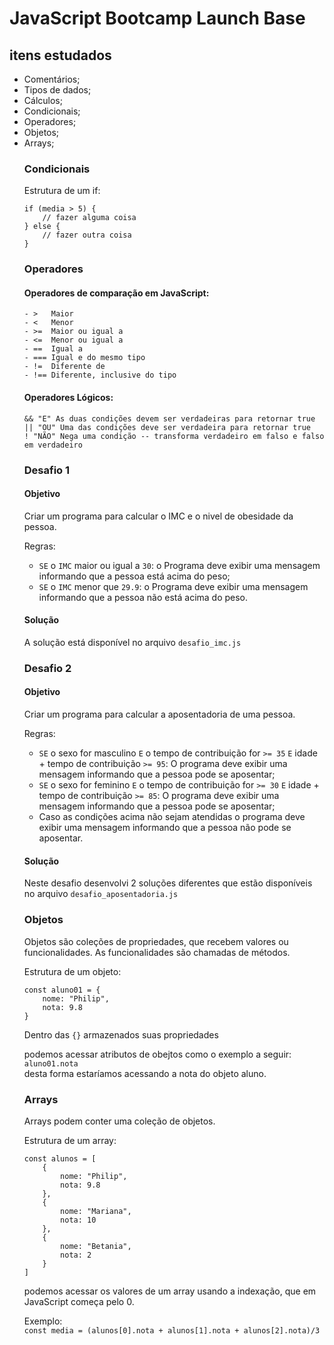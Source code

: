 # JavaScript Bootcamp Launch Base

## itens estudados    

<ul>
    <li>Comentários;</li>
    <li>Tipos de dados;</li>
    <li>Cálculos;</li>
    <li>Condicionais;</li>
    <li>Operadores;</li>
    <li>Objetos;</li>
    <li>Arrays;</li>

   
### Condicionais   
Estrutura de um if:   

```
if (media > 5) {
    // fazer alguma coisa
} else {
    // fazer outra coisa
}
```

### Operadores   
#### Operadores de comparação em JavaScript:   
```
- >   Maior   
- <   Menor   
- >=  Maior ou igual a   
- <=  Menor ou igual a   
- ==  Igual a    
- === Igual e do mesmo tipo   
- !=  Diferente de    
- !== Diferente, inclusive do tipo
```
   
#### Operadores Lógicos:   
```
&& "E" As duas condições devem ser verdadeiras para retornar true   
|| "OU" Uma das condições deve ser verdadeira para retornar true   
! "NÃO" Nega uma condição -- transforma verdadeiro em falso e falso em verdadeiro   
```
### Desafio 1   

#### Objetivo
Criar um programa para calcular o IMC e o nivel de obesidade da pessoa.   
   
Regras:
- `SE` o `IMC` maior ou igual a `30`: o Programa deve exibir uma mensagem informando que a pessoa está acima do peso;
- `SE` o `IMC` menor que `29.9`: o Programa deve exibir uma mensagem informando que a pessoa não está acima do peso.

#### Solução 
A solução está disponível no arquivo `desafio_imc.js`   
      
### Desafio 2   

#### Objetivo
Criar um programa para calcular a aposentadoria de uma pessoa.   
   
Regras:
- `SE` o sexo for masculino `E` o tempo de contribuição for `>= 35` `E` idade + tempo de contribuição `>= 95`: O programa deve exibir uma mensagem informando que a pessoa pode se aposentar;
- `SE` o sexo for feminino `E` o tempo de contribuição for `>= 30` `E` idade + tempo de contribuição `>= 85`: O programa deve exibir uma mensagem informando que a pessoa pode se aposentar;
- Caso as condições acima não sejam atendidas o programa deve exibir uma mensagem informando que a pessoa não pode se aposentar.

#### Solução 
Neste desafio desenvolvi 2 soluções diferentes que estão disponíveis no arquivo `desafio_aposentadoria.js`   
   
### Objetos   
Objetos são coleções de propriedades, que recebem valores ou funcionalidades.
As funcionalidades são chamadas de métodos.   

Estrutura de um objeto:   
```
const aluno01 = {
    nome: "Philip",
    nota: 9.8
}
```

Dentro das `{}` armazenados suas propriedades   

podemos acessar atributos de obejtos como o exemplo a seguir:   
`aluno01.nota`   
desta forma estaríamos acessando a nota do objeto aluno.   
   
### Arrays   
Arrays podem conter uma coleção de objetos.   
   
Estrutura de um array:   
```
const alunos = [
    {
        nome: "Philip",
        nota: 9.8
    },
    {
        nome: "Mariana",
        nota: 10
    },
    {
        nome: "Betania",
        nota: 2
    }
]
```
podemos acessar os valores de um array usando a indexação, que em JavaScript começa pelo 0.   

Exemplo:   
```const media = (alunos[0].nota + alunos[1].nota + alunos[2].nota)/3```